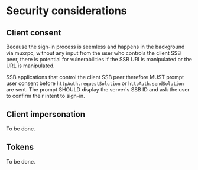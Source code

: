 # Security considerations

## Client consent

Because the sign-in process is seemless and happens in the background via muxrpc, without any input from the user who controls the client SSB peer, there is potential for vulnerabilities if the SSB URI is manipulated or the URL is manipulated.

SSB applications that control the client SSB peer therefore MUST prompt user consent before `httpAuth.requestSolution` or `httpAuth.sendSolution` are sent. The prompt SHOULD display the server's SSB ID and ask the user to confirm their intent to sign-in.

## Client impersonation

To be done.

## Tokens

To be done.